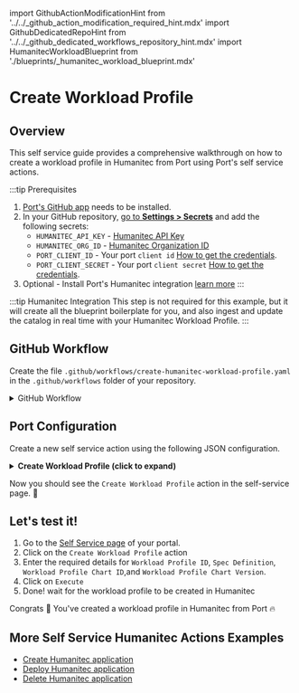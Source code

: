 import GithubActionModificationHint from '../../\_github_action_modification_required_hint.mdx'
import GithubDedicatedRepoHint from '../../\_github_dedicated_workflows_repository_hint.mdx'
import HumanitecWorkloadBlueprint from './blueprints/_humanitec_workload_blueprint.mdx'

# Create Workload Profile

## Overview
This self service guide provides a comprehensive walkthrough on how to create a workload profile in Humanitec from Port using Port's self service actions.

:::tip Prerequisites
1. [Port's GitHub app](https://github.com/apps/getport-io) needs to be installed.
2. In your GitHub repository, [go to **Settings > Secrets**](https://docs.github.com/en/actions/security-guides/using-secrets-in-github-actions#creating-secrets-for-a-repository) and add the following secrets:
   - `HUMANITEC_API_KEY` - [Humanitec API Key](https://developer.humanitec.com/platform-orchestrator/reference/api-references/#authentication)
   - `HUMANITEC_ORG_ID` - [Humanitec Organization ID](https://developer.humanitec.com/concepts/organizations/)
   - `PORT_CLIENT_ID` - Your port `client id` [How to get the credentials](https://docs.getport.io/build-your-software-catalog/sync-data-to-catalog/api/#find-your-port-credentials).
   - `PORT_CLIENT_SECRET` - Your port `client secret` [How to get the credentials](https://docs.getport.io/build-your-software-catalog/sync-data-to-catalog/api/#find-your-port-credentials).
3. Optional - Install Port's Humanitec integration [learn more](/docs/build-your-software-catalog/custom-integration/api/ci-cd/github-workflow/guides/humanitec/humanitec.md)
:::

:::tip Humanitec Integration
This step is not required for this example, but it will create all the blueprint boilerplate for you, and also ingest and update the catalog in real time with your Humanitec Workload Profile.
:::

<HumanitecWorkloadBlueprint/>

## GitHub Workflow

Create the file `.github/workflows/create-humanitec-workload-profile.yaml` in the `.github/workflows` folder of your repository.

<GithubDedicatedRepoHint/>

<details>
<summary>GitHub Workflow</summary>

```yaml showLineNumbers title="create-humanitec-workload-profile.yaml"
name: Create Humanitec Workload Profile
on:
  workflow_dispatch:
    inputs:
      id:
        description: 'The workload profile ID'
        required: true
        type: string
      spec_definition:
        description: 'Workload specification definition'
        required: true
      workload_profile_chart_id:
        description: 'Workload Profile Chart ID'
        required: true
        type: string
      workload_profile_chart_version:
        description: 'Workload Profile Chart Version'
        required: true
        type: string
      port_context:
        required: true
        description: includes blueprint, run ID, and entity identifier from Port.

jobs:
  create-workload-profile:
    runs-on: ubuntu-latest
    steps:
      - name: Create Workload Profile
        id : create_workload_profile
        uses: fjogeleit/http-request-action@v1
        with:
          url: 'https://api.humanitec.io/orgs/${{secrets.HUMANITEC_ORG_ID}}/workload-profiles'
          method: 'POST'
          customHeaders: '{"Content-Type": "application/json", "Authorization": "Bearer ${{ secrets.HUMANITEC_API_KEY }}"}'
          data: >-
            {
              "id": "${{ github.event.inputs.id }}",
              "spec_definition": ${{ github.event.inputs.spec_definition }},
              "workload_profile_chart": {
                "id": "${{ github.event.inputs.workload_profile_chart_id }}",
                "version": "${{ github.event.inputs.workload_profile_chart_version }}"
                }
              }
          
      - name: Log Create Workload Profile Request Failure 
        if: failure()
        uses: port-labs/port-github-action@v1
        with:
          clientId: ${{ secrets.PORT_CLIENT_ID }}
          clientSecret: ${{ secrets.PORT_CLIENT_SECRET }}
          baseUrl: https://api.getport.io
          operation: PATCH_RUN
          runId: ${{fromJson(inputs.port_context).run_id}}
          logMessage: "Request to create workload profile failed ..."
          
      - name: Log Request Success
        uses: port-labs/port-github-action@v1
        with:
          clientId: ${{ secrets.PORT_CLIENT_ID }}
          clientSecret: ${{ secrets.PORT_CLIENT_SECRET }}
          baseUrl: https://api.getport.io
          operation: PATCH_RUN
          runId: ${{fromJson(inputs.port_context).run_id}}
          logMessage: |
             Humanitech workload profile created! ✅
             Reporting created entity to port ... 🚴‍♂️

      - name: UPSERT Humanitec Workload Profile
        uses: port-labs/port-github-action@v1
        with:
          identifier: "${{ fromJson(steps.create_workload_profile.outputs.response).id }}" 
          title: "${{ fromJson(steps.create_workload_profile.outputs.response).id }}"
          icon: Microservice
          blueprint: "${{fromJson(inputs.port_context).blueprint}}"
          properties: |-
            {
              "description": "${{ fromJson(steps.create_workload_profile.outputs.response).description }}",
              "version": "${{ fromJson(steps.create_workload_profile.outputs.response).version }}",
              "createdAt": "${{ fromJson(steps.create_workload_profile.outputs.response).created_at }}",
              "specDefinition": ${{ toJson(fromJson(steps.create_workload_profile.outputs.response).spec_definition) }}
            }
          relations: "{}"
          clientId: ${{ secrets.PORT_CLIENT_ID }}
          clientSecret: ${{ secrets.PORT_CLIENT_SECRET }}
          baseUrl: https://api.getport.io
          operation: UPSERT
          runId: ${{fromJson(inputs.port_context).run_id}}

      - name: Log After Upserting Entity
        uses: port-labs/port-github-action@v1
        with:
          clientId: ${{ secrets.PORT_CLIENT_ID }}
          clientSecret: ${{ secrets.PORT_CLIENT_SECRET }}
          baseUrl: https://api.getport.io
          operation: PATCH_RUN
          runId: ${{fromJson(inputs.port_context).run_id}}
          logMessage: |
              Upserting was successful ✅
```

</details>

## Port Configuration

Create a new self service action using the following JSON configuration.

<details>
<summary><b> Create Workload Profile (click to expand) </b></summary>

<GithubActionModificationHint/>

```json showLineNumbers
{
  "identifier": "create_workload_profile",
  "title": "Create Workload Profile",
  "icon": "Cluster",
  "description": "Create a workload profile in humanitec",
  "trigger": {
    "type": "self-service",
    "operation": "CREATE",
    "userInputs": {
      "properties": {
        "spec_definition": {
          "icon": "DefaultProperty",
          "type": "object",
          "title": "Spec Definition",
          "description": "Workload spec definition"
        },
        "workload_profile_chart_id": {
          "type": "string",
          "title": "Workload Profile Chart ID",
          "description": "Workload Profile Chart ID"
        },
        "workload_profile_chart_version": {
          "type": "string",
          "title": "Workload Profile Chart Version",
          "description": "Workload profile chart version. References a workload profile chart."
        },
        "workload_profile_id": {
          "type": "string",
          "title": "Workload Profile Id",
          "description": "Workflow profile ID",
          "icon": "Cluster"
        }
      },
      "required": [
        "workload_profile_chart_id",
        "workload_profile_chart_version",
        "spec_definition"
      ],
      "order": [
        "workload_profile_id",
        "spec_definition",
        "workload_profile_chart_id",
        "workload_profile_chart_version"
      ]
    },
    "blueprintIdentifier": "humanitecWorkload"
  },
  "invocationMethod": {
    "type": "GITHUB",
    "org": "<GITHUB_ORG>",
    "repo": "<GITHUB_REPO>",
    "workflow": "create-workload-profile.yaml",
    "workflowInputs": {
      "id": "{{ .inputs.\"id\" }}",
      "spec_definition": "{{ .inputs.\"spec_definition\" }}",
      "workload_profile_chart_id": "{{ .inputs.\"workload_profile_chart_id\" }}",
      "workload_profile_chart_version": "{{ .inputs.\"workload_profile_chart_version\" }}",
      "port_context": {
        "entity": "{{.entity.identifier}}",
        "blueprint": "{{.action.blueprint}}",
        "run_id": "{{.run.id}}"
      }
    },
    "reportWorkflowStatus": true
  },
  "requiredApproval": false
}
```
</details>

Now you should see the `Create Workload Profile` action in the self-service page. 🎉

## Let's test it!

1. Go to the [Self Service page](https://app.getport.io/self-serve) of your portal.
2. Click on the `Create Workload Profile` action
3. Enter the required details for `Workload Profile ID`, `Spec Definition`, `Workload Profile Chart ID`,and `Workload Profile Chart Version`.
5. Click on `Execute`
6. Done! wait for the workload profile to be created in Humanitec

Congrats 🎉 You've created a workload profile in Humanitec from Port 🔥

## More Self Service Humanitec Actions Examples
- [Create Humanitec application](/docs/actions-and-automations/setup-backend/github-workflow/examples/Humanitec/create-humanitec-application.md)
- [Deploy Humanitec application](/docs/actions-and-automations/setup-backend/github-workflow/examples/Humanitec/deploy-humanitec-application.md)
- [Delete Humanitec application](/docs/actions-and-automations/setup-backend/github-workflow/examples/Humanitec/delete-humanitec-application.md)

